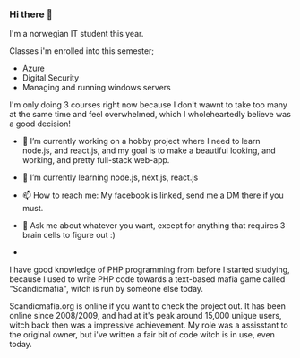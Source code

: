 ### Hi there 👋

I'm a norwegian IT student this year. 

Classes i'm enrolled into this semester;
  
  - Azure
  - Digital Security
  - Managing and running windows servers

I'm only doing 3 courses right now because I don't wawnt to take too many at the same time and feel overwhelmed, which I wholeheartedly believe was a good decision! 

- 🔭 I’m currently working on a hobby project where I need  to learn node.js, and react.js, and my goal is to make a beautiful looking, and working, and pretty full-stack web-app.
- 🌱 I’m currently learning node.js, next.js, react.js
- 📫 How to reach me: My facebook is linked, send me a DM there if you must.
- 💬 Ask me about whatever you want, except for anything that requires 3 brain cells to figure out :)

- 
I have good knowledge of PHP programming from before I started studying, because I used to write PHP code towards a text-based mafia game called "Scandicmafia", witch is run by someone else today.

Scandicmafia.org is online if you want to check the project out. It has been online since 2008/2009, and had at it's peak around 15,000 unique users, witch back then was a impressive achievement. My role was a assisstant to the original owner, but i've written a fair bit of code witch is in use, even today.

  
<!--
**slowboii/slowboii** is a ✨ _special_ ✨ repository because its `README.md` (this file) appears on your GitHub profile.

Here are some ideas to get you started:

- 🔭 I’m currently working on ...
- 🌱 I’m currently learning ...
- 👯 I’m looking to collaborate on ...
- 🤔 I’m looking for help with ...
- 💬 Ask me about ...
- 📫 How to reach me: ...
- 😄 Pronouns: ...
- ⚡ Fun fact: ...
-->
